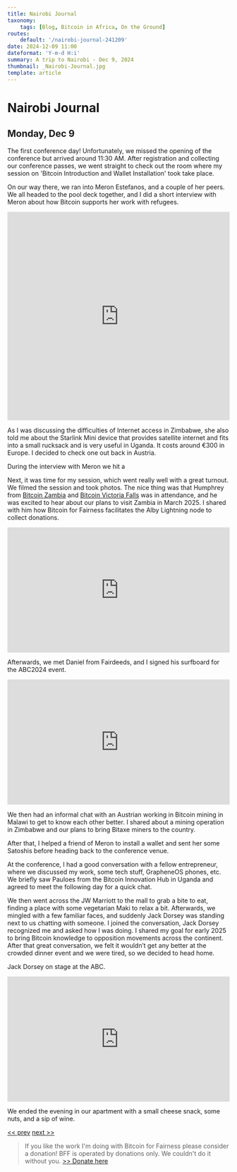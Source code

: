```yaml
---
title: Nairobi Journal
taxonomy:
    tags: [Blog, Bitcoin in Africa, On the Ground]
routes:
    default: '/nairobi-journal-241209'
date: 2024-12-09 11:00
dateformat: 'Y-m-d H:i'
summary: A trip to Nairobi - Dec 9, 2024
thumbnail: _Nairobi-Journal.jpg
template: article
---
```


# Nairobi Journal

## Monday, Dec 9

The first conference day! Unfortunately, we missed the opening of the conference but arrived around 11:30 AM. After registration and collecting our conference passes, we went straight to check out the room where my session on 'Bitcoin Introduction and Wallet Installation' took take place.

On our way there, we ran into Meron Estefanos, and a couple of her peers. We all headed to the pool deck together, and I did a short interview with Meron about how Bitcoin supports her work with refugees.

<iframe width="100%" height="473" src="https://www.youtube.com/embed/WH2ugTQtYTM" title="YouTube video player" frameborder="0" allow="accelerometer; autoplay; clipboard-write; encrypted-media; gyroscope; picture-in-picture; web-share" allowfullscreen></iframe>

As I was discussing the difficulties of Internet access in Zimbabwe, she also told me about the Starlink Mini device that provides satellite internet and fits into a small rucksack and is very useful in Uganda. It costs around €300 in Europe. I decided to check one out back in Austria. 

During the interview with Meron we hit a 

<div id="nostr-embed-note17kkjmhcwzgu0n4hv5y7z6scs739yn8tw52cgjra7phg66kha9vcqmrh3p8"></div><script>  !(function () {    const n=document.createElement('script');n.type='text/javascript';n.async=!0;n.src='https://cdn.jsdelivr.net/gh/nostrband/nostr-embed@0.1.16/dist/nostr-embed.js';    const options = {      showZaps: true,      showCopyAddr: false,      hideNostrich: true,      showFollowing: false,    };    n.onload=function () {      nostrEmbed.init(        'note17kkjmhcwzgu0n4hv5y7z6scs739yn8tw52cgjra7phg66kha9vcqmrh3p8',        '#nostr-embed-note17kkjmhcwzgu0n4hv5y7z6scs739yn8tw52cgjra7phg66kha9vcqmrh3p8',        '',        options      );    };const a=document.getElementsByTagName('script')[0];a.parentNode.insertBefore(n, a);  })();</script>

Next, it was time for my session, which went really well with a great turnout. We filmed the session and took photos. The nice thing was that Humphrey from [Bitcoin Zambia](https://bffbtc.org/bff-zambia/) and [Bitcoin Victoria Falls](https://bffbtc.org/bitcoin-victoria-falls/) was in attendance, and he was excited to hear about our plans to visit Zambia in March 2025. I shared with him how Bitcoin for Fairness facilitates the Alby Lightning node to collect donations.

<div style="padding:56.25% 0 0 0;position:relative;"><iframe src="https://player.vimeo.com/video/1037714288?badge=0&amp;autopause=0&amp;player_id=0&amp;app_id=58479" frameborder="0" allow="autoplay; fullscreen; picture-in-picture; clipboard-write; encrypted-media" style="position:absolute;top:0;left:0;width:100%;height:100%;" title="241209-7"></iframe></div>

Afterwards, we met Daniel from Fairdeeds, and I signed his surfboard for the ABC2024 event.

<div style="padding:56.25% 0 0 0;position:relative;"><iframe src="https://player.vimeo.com/video/1037714242?badge=0&amp;autopause=0&amp;player_id=0&amp;app_id=58479" frameborder="0" allow="autoplay; fullscreen; picture-in-picture; clipboard-write; encrypted-media" style="position:absolute;top:0;left:0;width:100%;height:100%;" title="241209-2"></iframe></div>

We then had an informal chat with an Austrian working in Bitcoin mining in Malawi to get to know each other better. I shared about a mining operation in Zimbabwe and our plans to bring Bitaxe miners to the country. 

After that, I helped a friend of Meron to install a wallet and sent her some Satoshis before heading back to the conference venue.

At the conference, I had a good conversation with a fellow entrepreneur, where we discussed my work, some tech stuff, GrapheneOS phones, etc. We briefly saw Pauloes from the Bitcoin Innovation Hub in Uganda and agreed to meet the following day for a quick chat.

We then went across the JW Marriott to the mall to grab a bite to eat, finding a place with some vegetarian Maki to relax a bit. Afterwards, we mingled with a few familiar faces, and suddenly Jack Dorsey was standing next to us chatting with someone. I joined the conversation, Jack Dorsey recognized me and asked how I was doing. I shared my goal for early 2025 to bring Bitcoin knowledge to opposition movements across the continent. After that great conversation, we felt it wouldn’t get any better at the crowded dinner event and we were tired, so we decided to head home.

Jack Dorsey on stage at the ABC.
<div style="padding:56.25% 0 0 0;position:relative;"><iframe src="https://player.vimeo.com/video/1038075647?badge=0&amp;autopause=0&amp;player_id=0&amp;app_id=58479" frameborder="0" allow="autoplay; fullscreen; picture-in-picture; clipboard-write; encrypted-media" style="position:absolute;top:0;left:0;width:100%;height:100%;" title="241210-24"></iframe></div>

We ended the evening in our apartment with a small cheese snack, some nuts, and a sip of wine.

[<< prev](/nairobi-journal-241208) [next >>](/nairobi-journal-241210)

> If you like the work I'm doing with Bitcoin for Fairness please consider a donation! BFF is operated by donations only. We couldn't do it without you. [>> Donate here](https://bffbtc.org/donate/)